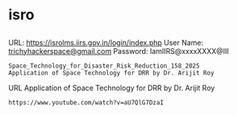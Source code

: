 # isro



##
URL: https://isrolms.iirs.gov.in/login/index.php
User Name: trichyhackerspace@gmail.com
Password: IamIIRS@xxxxXXXX@III




    Space_Technology_for_Disaster_Risk_Reduction_158_2025
    Application of Space Technology for DRR by Dr. Arijit Roy

URL
Application of Space Technology for DRR by Dr. Arijit Roy




```
https://www.youtube.com/watch?v=aU7QlG7DzaI

```


